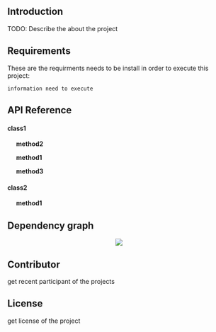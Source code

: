 ## Introduction
TODO: Describe the about the project 


## Requirements
These are the requirments needs to be install in order to execute this project: 

```information need to execute```


## API Reference
#### class1

&nbsp;&nbsp;&nbsp;&nbsp;&nbsp;**method2**

&nbsp;&nbsp;&nbsp;&nbsp;&nbsp;**method1**

&nbsp;&nbsp;&nbsp;&nbsp;&nbsp;**method3**


#### class2

&nbsp;&nbsp;&nbsp;&nbsp;&nbsp;**method1**




## Dependency graph
<p align='center'><img src='http://res.cloudinary.com/jin8/image/upload/example_graph.png'/></p>


## Contributor
get recent participant of the projects


## License
get license of the project


